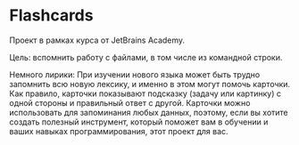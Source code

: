 # Flashcards

Проект в рамках курса от JetBrains Academy.

Цель: вспомнить работу с файлами, в том числе из командной строки.

Немного лирики:
При изучении нового языка может быть трудно запомнить всю новую лексику, и именно в этом могут помочь карточки. Как
правило, карточки показывают подсказку (задачу или картинку) с одной стороны и правильный ответ с другой. Карточки можно
использовать для запоминания любых данных, поэтому, если вы хотите создать полезный инструмент, который поможет вам в
обучении и ваших навыках программирования, этот проект для вас.
